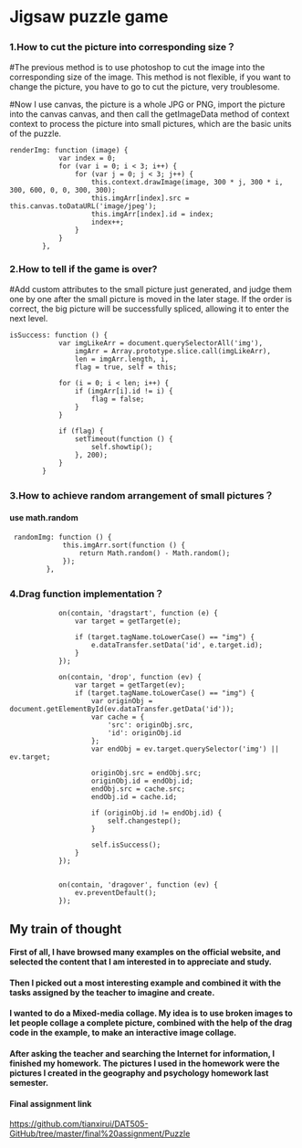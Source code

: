 # Jigsaw puzzle game

### **1.How to cut the picture into corresponding size？**
#The previous method is to use photoshop to cut the image into the corresponding size of the image. This method is not flexible, if you want to change the picture, you have to go to cut the picture, very troublesome.

#Now I use canvas, the picture is a whole JPG or PNG, import the picture into the canvas canvas, and then call the getImageData method of context context to process the picture into small pictures, which are the basic units of the puzzle.
```
renderImg: function (image) {
            var index = 0;
            for (var i = 0; i < 3; i++) {
                for (var j = 0; j < 3; j++) {
                    this.context.drawImage(image, 300 * j, 300 * i, 300, 600, 0, 0, 300, 300);
                    this.imgArr[index].src = this.canvas.toDataURL('image/jpeg');
                    this.imgArr[index].id = index;
                    index++;
                }
            }
        },
```
### **2.How to tell if the game is over?**
#Add custom attributes to the small picture just generated, and judge them one by one after the small picture is moved in the later stage. If the order is correct, the big picture will be successfully spliced, allowing it to enter the next level.
```
isSuccess: function () {
            var imgLikeArr = document.querySelectorAll('img'),
                imgArr = Array.prototype.slice.call(imgLikeArr),
                len = imgArr.length, i,
                flag = true, self = this;

            for (i = 0; i < len; i++) {
                if (imgArr[i].id != i) {
                    flag = false;
                }
            }

            if (flag) {
                setTimeout(function () {
                    self.showtip();
                }, 200);
            }
        }
```

### **3.How to achieve random arrangement of small pictures？**
#### use math.random
```
 randomImg: function () {
             this.imgArr.sort(function () {
                 return Math.random() - Math.random();
             });
         },
```
### **4.Drag function implementation？**
```
            on(contain, 'dragstart', function (e) {
                var target = getTarget(e);

                if (target.tagName.toLowerCase() == "img") {
                    e.dataTransfer.setData('id', e.target.id);
                }
            });

            on(contain, 'drop', function (ev) {
                var target = getTarget(ev);
                if (target.tagName.toLowerCase() == "img") {
                    var originObj = document.getElementById(ev.dataTransfer.getData('id'));
                    var cache = {
                        'src': originObj.src,
                        'id': originObj.id
                    };
                    var endObj = ev.target.querySelector('img') || ev.target;

                    originObj.src = endObj.src;
                    originObj.id = endObj.id;
                    endObj.src = cache.src;
                    endObj.id = cache.id;

                    if (originObj.id != endObj.id) {
                        self.changestep();
                    }

                    self.isSuccess();
                }
            });


            on(contain, 'dragover', function (ev) {
                ev.preventDefault();
            });
```

## My train of thought
#### First of all, I have browsed many examples on the official website, and selected the content that I am interested in to appreciate and study.
#### Then I picked out a most interesting example and combined it with the tasks assigned by the teacher to imagine and create.
#### I wanted to do a Mixed-media collage. My idea is to use broken images to let people collage a complete picture, combined with the help of the drag code in the example, to make an interactive image collage.
#### After asking the teacher and searching the Internet for information, I finished my homework. The pictures I used in the homework were the pictures I created in the geography and psychology homework last semester.

#### Final assignment link
https://github.com/tianxirui/DAT505-GitHub/tree/master/final%20assignment/Puzzle
